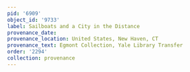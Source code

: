 ```yaml
---
pid: '6909'
object_id: '9733'
label: Sailboats and a City in the Distance
provenance_date:
provenance_location: United States, New Haven, CT
provenance_text: Egmont Collection, Yale Library Transfer
order: '2294'
collection: provenance
---
```

